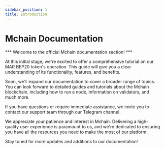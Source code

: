 ```yaml
---
sidebar_position: 1
title: Introduction
---
```


# Mchain Documentation

*** Welcome to the official Mchain documentation section! ***

At this initial stage, we're excited to offer a comprehensive tutorial on our MAR BEP20 token's operation. This guide will give you a clear understanding of its functionality, features, and benefits.

Soon, we'll expand our documentation to cover a broader range of topics. You can look forward to detailed guides and tutorials about the Mchain blockchain, including how to run a node, information on validators, and much more.

If you have questions or require immediate assistance, we invite you to contact our support team through our Telegram channel.

We appreciate your patience and interest in Mchain. Delivering a high-quality user experience is paramount to us, and we're dedicated to ensuring you have all the resources you need to make the most of our platform.

Stay tuned for more updates and additions to our documentation!
